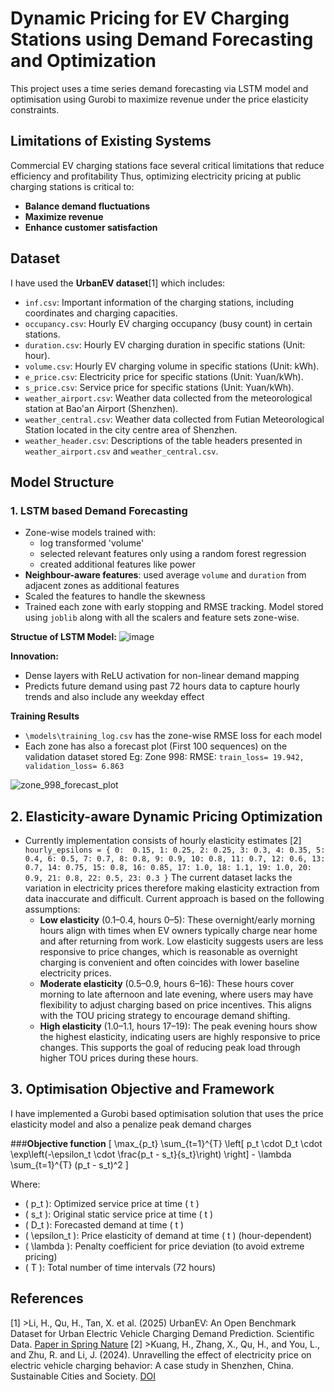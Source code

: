 # Dynamic Pricing for EV Charging Stations using Demand Forecasting and Optimization

This project uses a time series demand forecasting via LSTM model and optimisation using Gurobi to maximize revenue under the price elasticity constraints.

## Limitations of Existing Systems
Commercial EV charging stations face several critical limitations that reduce efficiency and profitability
Thus, optimizing electricity pricing at public charging stations is critical to:
- **Balance demand fluctuations**
- **Maximize revenue**
- **Enhance customer satisfaction**

## Dataset
I have used the **UrbanEV dataset**[1] which includes:
- `inf.csv`: Important information of the charging stations, including coordinates and charging capacities.
- `occupancy.csv`: Hourly EV charging occupancy (busy count) in certain stations.
- `duration.csv`: Hourly EV charging duration in specific stations (Unit: hour).
- `volume.csv`: Hourly EV charging volume in specific stations (Unit: kWh).
- `e_price.csv`: Electricity price for specific stations (Unit: Yuan/kWh).
- `s_price.csv`: Service price for specific stations (Unit: Yuan/kWh).
- `weather_airport.csv`: Weather data collected from the meteorological station at Bao'an Airport (Shenzhen).
- `weather_central.csv`: Weather data collected from Futian Meteorological Station located in the city centre area of Shenzhen.
- `weather_header.csv`: Descriptions of the table headers presented in `weather_airport.csv` and `weather_central.csv`.

## Model Structure
### 1. LSTM based Demand Forecasting
- Zone-wise models trained with:
  - log transformed 'volume'
  - selected relevant features only using a random forest regression
  - created additional features like power
- **Neighbour-aware features**: used average `volume` and `duration` from adjacent zones as additional features
- Scaled the features to handle the skewness
- Trained each zone with early stopping and RMSE tracking. Model stored using `joblib` along with all the scalers and feature sets zone-wise.

**Structue of LSTM Model:**
![image](https://github.com/user-attachments/assets/3b05e2ac-6af9-4540-80c4-23374f0914c6)

**Innovation:**
- Dense layers with ReLU activation for non-linear demand mapping
- Predicts future demand using past 72 hours data to capture hourly trends and also include any weekday effect

**Training Results**
- `\models\training_log.csv` has the zone-wise RMSE loss for each model
- Each zone has also a forecast plot (First 100 sequences) on the validation dataset stored
Eg: Zone 998:
RMSE: `train_loss= 19.942, validation_loss= 6.863`

![zone_998_forecast_plot](https://github.com/user-attachments/assets/c0dc0835-40e4-4a2c-b978-51640678ecdc)

## 2. Elasticity-aware Dynamic Pricing Optimization
- Currently implementation consists of hourly elasticity estimates [2]
  `hourly_epsilons = {
    0:  0.15, 1: 0.25, 2: 0.25, 3: 0.3, 4: 0.35,
    5:  0.4, 6: 0.5, 7: 0.7, 8: 0.8, 9: 0.9,
    10: 0.8, 11: 0.7, 12: 0.6, 13: 0.7, 14: 0.75,
    15: 0.8, 16: 0.85, 17: 1.0, 18: 1.1, 19: 1.0,
    20: 0.9, 21: 0.8, 22: 0.5, 23: 0.3
  }`
  The current dataset lacks the variation in electricity prices therefore making elasticity extraction from data inaccurate and difficult. Current approach is based on the following assumptions:
  - **Low elasticity** (0.1–0.4, hours 0–5): These overnight/early morning hours align with times when EV owners typically charge near home and after returning from work. Low elasticity suggests users are less responsive to price changes, which is reasonable as overnight charging is convenient and often coincides with lower baseline electricity prices.
  - **Moderate elasticity** (0.5–0.9, hours 6–16): These hours cover morning to late afternoon and late evening, where users may have flexibility to adjust charging based on price incentives. This aligns with the TOU pricing strategy to encourage demand shifting.
  - **High elasticity** (1.0–1.1, hours 17–19): The peak evening hours show the highest elasticity, indicating users are highly responsive to price changes. This supports the goal of reducing peak load through higher TOU prices during these hours.
 
## 3. Optimisation Objective and Framework
I have implemented a Gurobi based optimisation solution that uses the price elasticity model and also a penalize peak demand charges

###**Objective function**
\[
\max_{p_t} \sum_{t=1}^{T} \left[ p_t \cdot D_t \cdot \exp\left(-\epsilon_t \cdot \frac{p_t - s_t}{s_t}\right) \right] - \lambda \sum_{t=1}^{T} (p_t - s_t)^2
\]

Where:

- \( p_t \): Optimized service price at time \( t \)  
- \( s_t \): Original static service price at time \( t \)  
- \( D_t \): Forecasted demand at time \( t \)  
- \( \epsilon_t \): Price elasticity of demand at time \( t \) (hour-dependent)  
- \( \lambda \): Penalty coefficient for price deviation (to avoid extreme pricing)  
- \( T \): Total number of time intervals (72 hours)  


## References
[1] >Li, H., Qu, H., Tan, X. et al. (2025) UrbanEV: An Open Benchmark Dataset for Urban Electric Vehicle Charging Demand Prediction. Scientific Data. [Paper in Spring Nature](https://doi.org/10.1038/s41597-025-04874-4)
[2] >Kuang, H., Zhang, X., Qu, H., and You, L., and Zhu, R. and Li, J. (2024). Unravelling the effect of electricity price on electric vehicle charging behavior: A case study in Shenzhen, China. Sustainable Cities and Society. [DOI](https://doi.org/10.1016/j.scs.2024.105836)
